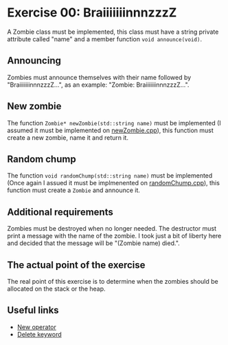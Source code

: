 # Exercise 00: BraiiiiiiinnnzzzZ

A Zombie class must be implemented, this class must have a string private
attribute called "name" and a member function `void announce(void)`.

## Announcing

Zombies must announce themselves with their name followed by
"BraiiiiiiinnnzzzZ...", as an example: "Zombie: BraiiiiiiinnnzzzZ...".

## New zombie

The function `Zombie* newZombie(std::string name)` must be implemented
(I assumed it must be implemented on [newZombie.cpp](https://github.com/xDec0de/42CPP/blob/main/module01/ex00/newZombie.cpp)),
this function must create a new zombie, name it and return it.

## Random chump

The function `void randomChump(std::string name)` must be implemented
(Once again I assued it must be implmenented on [randomChump.cpp](https://github.com/xDec0de/42CPP/blob/main/module01/ex00/randomChump.cpp)),
this function must create a `Zombie` and announce it.

## Additional requirements

Zombies must be destroyed when no longer needed. The destructor must
print a message with the name of the zombie. I took just a bit of liberty here and decided that the message will be "(Zombie name) died.".

## The actual point of the exercise

The real point of this exercise is to determine when the zombies should be
allocated on the stack or the heap.

## Useful links

- [New operator](https://www.geeksforgeeks.org/new-vs-operator-new-in-cpp/)
- [Delete keyword](https://www.geeksforgeeks.org/delete-in-c/)
